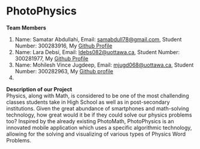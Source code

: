 # PhotoPhysics
**Team Members**
1. Name: Samatar Abdullahi, Email: samabdull78@gmail.com,  Student Number: 300283916, My [Github Profile](https://github.com/samabdull78)
2. Name: Lara Debsi, Email: ldebs082@uottawa.ca, Student Number: 300281977, My [Github Profile](https://github.com/LaraDebsi)
3. Name: Mohilesh Vince Jugdeep, Email: mjugd068@uottawa.ca, Student Number: 300282963, My [Github profile](https://github.com/MohileshVince)
4.

**Description of our Project**\
Physics, along with Math, is considered to be one of the most challending classes students take in High School as well as in post-secondary institutions. Given the great abundance of smartphones and math-solving technology, how great would it be if they could solve our physics problems too? Inspired by the already existing PhotoMath, PhotoPhysics is an innovated mobile application which uses a specific algorithmic technology, allowing for the solving and visualizing of various types of Physics Word Problems. 
